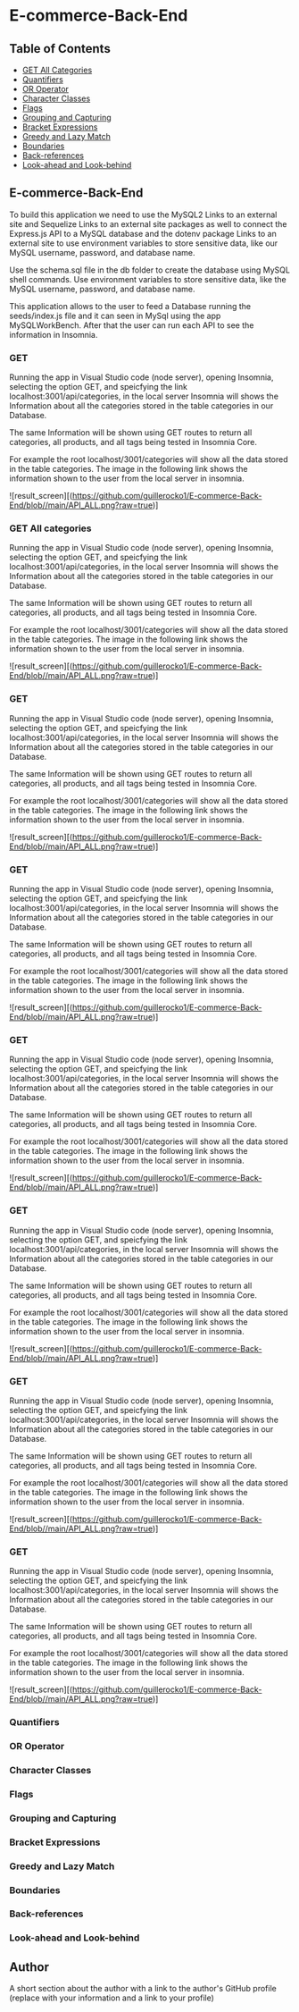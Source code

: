 # E-commerce-Back-End


## Table of Contents

- [GET All Categories](#GET-All-Categories)
- [Quantifiers](#quantifiers)
- [OR Operator](#or-operator)
- [Character Classes](#character-classes)
- [Flags](#flags)
- [Grouping and Capturing](#grouping-and-capturing)
- [Bracket Expressions](#bracket-expressions)
- [Greedy and Lazy Match](#greedy-and-lazy-match)
- [Boundaries](#boundaries)
- [Back-references](#back-references)
- [Look-ahead and Look-behind](#look-ahead-and-look-behind)

## E-commerce-Back-End

To build this application we need to use the MySQL2 Links to an external site and Sequelize Links to an external site packages  as well to connect the Express.js API to a MySQL database and the dotenv package Links to an external site to use environment variables to store sensitive data, like our MySQL username, password, and database name.

Use the schema.sql file in the db folder to create the database using MySQL shell commands. Use environment variables to store sensitive data, like the MySQL username, password, and database name.

This application allows to the user to feed a Database running the seeds/index.js file and it can seen in MySql using the app MySQLWorkBench. After that the user can run each API to see the information in Insomnia.

### GET

Running the app in Visual Studio code (node server), opening Insomnia, selecting the option GET, and speicfying the link localhost:3001/api/categories, in the local server Insomnia will shows the Information about all the categories stored in the table categories in our Database.

The same Information will be shown using GET routes to return all categories, all products, and all tags being tested in Insomnia Core.

For example the root localhost/3001/categories will show all the data stored in the table categories. The image in the following link shows the information shown to the user from the local server in insomnia.


![result_screen][(https://github.com/guillerocko1/E-commerce-Back-End/blob//main/API_ALL.png?raw=true)]


### GET All categories

Running the app in Visual Studio code (node server), opening Insomnia, selecting the option GET, and speicfying the link localhost:3001/api/categories, in the local server Insomnia will shows the Information about all the categories stored in the table categories in our Database.

The same Information will be shown using GET routes to return all categories, all products, and all tags being tested in Insomnia Core.

For example the root localhost/3001/categories will show all the data stored in the table categories. The image in the following link shows the information shown to the user from the local server in insomnia.


![result_screen][(https://github.com/guillerocko1/E-commerce-Back-End/blob//main/API_ALL.png?raw=true)]


### GET 

Running the app in Visual Studio code (node server), opening Insomnia, selecting the option GET, and speicfying the link localhost:3001/api/categories, in the local server Insomnia will shows the Information about all the categories stored in the table categories in our Database.

The same Information will be shown using GET routes to return all categories, all products, and all tags being tested in Insomnia Core.

For example the root localhost/3001/categories will show all the data stored in the table categories. The image in the following link shows the information shown to the user from the local server in insomnia.


![result_screen][(https://github.com/guillerocko1/E-commerce-Back-End/blob//main/API_ALL.png?raw=true)]


### GET

Running the app in Visual Studio code (node server), opening Insomnia, selecting the option GET, and speicfying the link localhost:3001/api/categories, in the local server Insomnia will shows the Information about all the categories stored in the table categories in our Database.

The same Information will be shown using GET routes to return all categories, all products, and all tags being tested in Insomnia Core.

For example the root localhost/3001/categories will show all the data stored in the table categories. The image in the following link shows the information shown to the user from the local server in insomnia.


![result_screen][(https://github.com/guillerocko1/E-commerce-Back-End/blob//main/API_ALL.png?raw=true)]


### GET

Running the app in Visual Studio code (node server), opening Insomnia, selecting the option GET, and speicfying the link localhost:3001/api/categories, in the local server Insomnia will shows the Information about all the categories stored in the table categories in our Database.

The same Information will be shown using GET routes to return all categories, all products, and all tags being tested in Insomnia Core.

For example the root localhost/3001/categories will show all the data stored in the table categories. The image in the following link shows the information shown to the user from the local server in insomnia.


![result_screen][(https://github.com/guillerocko1/E-commerce-Back-End/blob//main/API_ALL.png?raw=true)]


### GET

Running the app in Visual Studio code (node server), opening Insomnia, selecting the option GET, and speicfying the link localhost:3001/api/categories, in the local server Insomnia will shows the Information about all the categories stored in the table categories in our Database.

The same Information will be shown using GET routes to return all categories, all products, and all tags being tested in Insomnia Core.

For example the root localhost/3001/categories will show all the data stored in the table categories. The image in the following link shows the information shown to the user from the local server in insomnia.


![result_screen][(https://github.com/guillerocko1/E-commerce-Back-End/blob//main/API_ALL.png?raw=true)]


### GET

Running the app in Visual Studio code (node server), opening Insomnia, selecting the option GET, and speicfying the link localhost:3001/api/categories, in the local server Insomnia will shows the Information about all the categories stored in the table categories in our Database.

The same Information will be shown using GET routes to return all categories, all products, and all tags being tested in Insomnia Core.

For example the root localhost/3001/categories will show all the data stored in the table categories. The image in the following link shows the information shown to the user from the local server in insomnia.


![result_screen][(https://github.com/guillerocko1/E-commerce-Back-End/blob//main/API_ALL.png?raw=true)]


### GET

Running the app in Visual Studio code (node server), opening Insomnia, selecting the option GET, and speicfying the link localhost:3001/api/categories, in the local server Insomnia will shows the Information about all the categories stored in the table categories in our Database.

The same Information will be shown using GET routes to return all categories, all products, and all tags being tested in Insomnia Core.

For example the root localhost/3001/categories will show all the data stored in the table categories. The image in the following link shows the information shown to the user from the local server in insomnia.


![result_screen][(https://github.com/guillerocko1/E-commerce-Back-End/blob//main/API_ALL.png?raw=true)]

### Quantifiers

### OR Operator

### Character Classes

### Flags

### Grouping and Capturing

### Bracket Expressions

### Greedy and Lazy Match

### Boundaries

### Back-references

### Look-ahead and Look-behind

## Author

A short section about the author with a link to the author's GitHub profile (replace with your information and a link to your profile)
